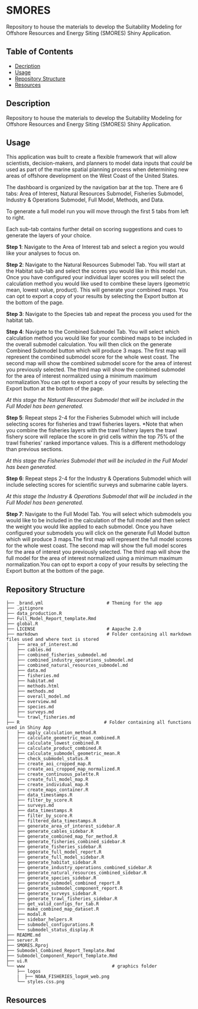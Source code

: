 # SMORES
Repository to house the materials to develop the Suitability Modeling for Offshore Resources and Energy Siting (SMORES) Shiny Application.

## Table of Contents

- [Decription](##Decription)
- [Usage](##Usage)
- [Repository Structure](##Repository-Structure)
- [Resources](##Resources)


## Description

Repository to house the materials to develop the Suitability Modeling for Offshore Resources and Energy Siting (SMORES) Shiny Application.

## Usage
 This application was built to create a flexible framework that will allow scientists, decision-makers, and planners to model data inputs that *could* be used as part of the marine spatial planning process when determining new areas of offshore development on the West Coast of the United States.

The dashboard is organized by the navigation bar at the top. There are 6 tabs: Area of Interest, Natural Resources Submodel, Fisheries Submodel, Industry & Operations Submodel, Full Model, Methods, and Data.


To generate a full model run you will move through the first 5 tabs from left to right.

Each sub-tab contains further detail on scoring suggestions and cues to generate the layers of your choice.

**Step 1**: Navigate to the Area of Interest tab and select a region you would like your analyses to focus on.

**Step 2**: Navigate to the Natural Resources Submodel Tab. You will start at the Habitat sub-tab and select the scores you would like in this model run. Once you have configured your individual layer scores you will select the calculation method you would like used to combine these layers (geometric mean, lowest value, product). This will generate your combined maps. You can opt to export a copy of your results by selecting the Export button at the bottom of the page.

**Step 3**: Navigate to the Species tab and repeat the process you used for the habitat tab.

**Step 4**: Navigate to the Combined Submodel Tab. You will select which calculation method you would like for your combined maps to be included in the overall submodel calculation. You will then click on the generate Combined Submodel button which will produce 3 maps. The first map will represent the combined submodel score for the whole west coast. The second map will show the combined submodel score for the area of interest you previously selected. The third map will show the combined submodel for the area of interest normalized using a minimum maximum normalization.You can opt to export a copy of your results by selecting the Export button at the bottom of the page.

*At this stage the Natural Resources Submodel that will be included in the Full Model has been generated.*

**Step 5**: Repeat steps 2-4 for the Fisheries Submodel which will include selecting scores for fisheries and trawl fisheries layers. *Note that when you combine the fisheries layers with the trawl fishery layers the trawl fishery score will replace the score in grid cells within the top 75% of the trawl fisheries' ranked importance values. This is a different methodology than previous sections. 

*At this stage the Fisheries Submodel that will be included in the Full Model has been generated.*

**Step 6**: Repeat steps 2-4 for the Industry & Operations Submodel which will include selecting scores for scientific surveys and submarine cable layers.

*At this stage the Industry & Operations Submodel that will be included in the Full Model has been generated.*

**Step 7**: Navigate to the Full Model Tab. You will select which submodels you would like to be included in the calculation of the full model and then select the weight you would like applied to each submodel. Once you have configured your submodels you will click on the generate Full Model button which will produce 3 maps.The first map will represent the full model scores for the whole west coast. The second map will show the full model scores for the area of interest you previously selected. The third map will show the full model for the area of interest normalized using a minimum maximum normalization.You can opt to export a copy of your results by selecting the Export button at the bottom of the page.


## Repository Structure
```{r}
├── _brand.yml                        # Theming for the app
├── .gitignore 
├── data_production.R
├── Full_Model_Report_template.Rmd
├── global.R
├── LICENSE                           # Aapache 2.0
├── markdown                          # Folder containing all markdown files used and where text is stored
│   ├── area_of_interest.md
│   ├── cables.md
│   ├── combined_fisheries_submodel.md
│   ├── combined_industry_operations_submodel.md
│   ├── combined_natural_resources_submodel.md
│   ├── data.md
│   ├── fisheries.md
│   ├── habitat.md
│   ├── methods.html
│   ├── methods.md
│   ├── overall_model.md
│   ├── overview.md
│   ├── species.md
│   ├── surveys.md
│   └── trawl_fisheries.md
├── R                                # Folder containing all functions used in Shiny App
│   ├── apply_calculation_method.R
│   ├── calculate_geometric_mean_combined.R
│   ├── calculate_lowest_combined.R
│   ├── calculate_product_combined.R
│   ├── calculate_submodel_geometric_mean.R
│   ├── check_submodel_status.R
│   ├── create_aoi_cropped_map.R
│   ├── create_aoi_cropped_map_normalized.R
│   ├── create_continuous_palette.R
│   ├── create_full_model_map.R
│   ├── create_individual_map.R
│   ├── create_maps_container.R
│   ├── data_timestamps.R
│   ├── filter_by_score.R
│   ├── surveys.md
│   ├── data_timestamps.R
│   ├── filter_by_score.R
│   ├── filtered_data_timestamps.R
│   ├── generate_area_of_interest_sidebar.R
│   ├── generate_cables_sidebar.R
│   ├── generate_combined_map_for_method.R
│   ├── generate_fisheries_combined_sidebar.R
│   ├── generate_fisheries_sidebar.R
│   ├── generate_full_model_report.R
│   ├── generate_full_model_sidebar.R
│   ├── generate_habitat_sidebar.R
│   ├── generate_industry_operations_combined_sidebar.R
│   ├── generate_natural_resources_combined_sidebar.R
│   ├── generate_species_sidebar.R
│   ├── generate_submodel_combined_report.R
│   ├── generate_submodel_component_report.R
│   ├── generate_surveys_sidebar.R
│   ├── generate_trawl_fisheries_sidebar.R
│   ├── get_valid_configs_for_tab.R
│   ├── make_combined_map_dataset.R
│   ├── modal.R
│   ├── sidebar_helpers.R
│   ├── submodel_configurations.R
│   └── submodel_status_display.R
├── README.md
├── server.R
├── SMORES.Rproj
├── Submodel_Combined_Report_Template.Rmd
├── Submodel_Component_Report_Template.Rmd
├── ui.R
└── www                                 # graphics folder
    ├── logos
    |  ├── NOAA_FISHERIES_logoH_web.png
    └── styles.css.png
```

## Resources
